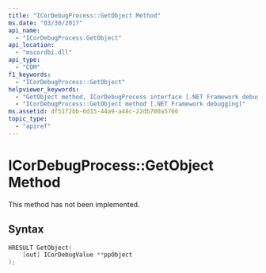 ```yaml
---
title: "ICorDebugProcess::GetObject Method"
ms.date: "03/30/2017"
api_name: 
  - "ICorDebugProcess.GetObject"
api_location: 
  - "mscordbi.dll"
api_type: 
  - "COM"
f1_keywords: 
  - "ICorDebugProcess::GetObject"
helpviewer_keywords: 
  - "GetObject method, ICorDebugProcess interface [.NET Framework debugging]"
  - "ICorDebugProcess::GetObject method [.NET Framework debugging]"
ms.assetid: df51f2bb-6d15-44a9-a48c-22db700a5766
topic_type: 
  - "apiref"
---
```

# ICorDebugProcess::GetObject Method

This method has not been implemented.  
  
## Syntax  
  
```cpp  
HRESULT GetObject(  
    [out] ICorDebugValue **ppObject  
);  
```
